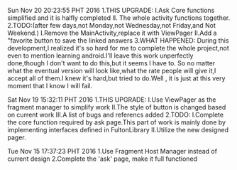 
Sun Nov 20 20:23:55 PHT 2016
	1.THIS UPGRADE:
		I.Ask Core functions simplified and it is halfly completed
		II. The whole activity functions together.
	2.TODO:(after few days,not Monday,not Wednesday,not Friday,and Not Weekend.)
		I.Remove the MainActivity,replace it with ViewPager
		II.Add a "favorite button to save the linked answers
	3.WHAT HAPPENED:
		During this development,I realized it's so hard for me to complete the whole project,not even to mention learning android.I'll leave this work unperfectly done,though I don't want to do this,but it seems I have to.
		So no matter what the eventual version will look like,what the rate people will give it,I accept all of them.I knew it's hard,but tried to do.Well , it is just at this very moment that I know I will fail.

Sat Nov 19 15:32:11 PHT 2016
	1.THIS UPGRADE:
		I.Use ViewPager as the fragment manager to simplify work
		II.The style of button is changed based on current work
		III.A list of bugs and referencs added
	2.TODO:
		I.Complete the core function required by ask page.This part of work is mainly done by implementing interfaces defined in FultonLibrary
		II.Utilize the new designed pager.


Tue Nov 15 17:37:23 PHT 2016
	1.Use Fragment Host Manager instead of current design
	2.Complete the 'ask' page, make it full functioned

